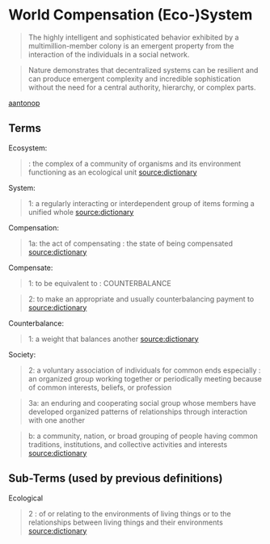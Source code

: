 # World Compensation (Eco-)System

> The highly intelligent and sophisticated behavior exhibited by a multimillion-member colony is an emergent property from the interaction of the individuals in a social network.

> Nature demonstrates that decentralized systems can be resilient and can produce emergent complexity and incredible sophistication without the need for a central authority, hierarchy, or complex parts.

[aantonop](https://github.com/bitcoinbook/bitcoinbook/blob/df1828b7205a5950a16a3182cf9b15421ee70658/preface.asciidoc)

## Terms
Ecosystem:
> : the complex of a community of organisms and its environment functioning as an ecological unit
[source:dictionary](https://www.merriam-webster.com/dictionary/ecosystem)

System:
> 1: a regularly interacting or interdependent group of items forming a unified whole
[source:dictionary](https://www.merriam-webster.com/dictionary/system)

Compensation:
> 1a: the act of compensating : the state of being compensated
[source:dictionary](https://www.merriam-webster.com/dictionary/compensation)

Compensate:
> 1: to be equivalent to : COUNTERBALANCE

> 2: to make an appropriate and usually counterbalancing payment to
[source:dictionary](https://www.merriam-webster.com/dictionary/compensate)

Counterbalance:
> 1: a weight that balances another
[source:dictionary](https://www.merriam-webster.com/dictionary/counterbalance)


Society:
> 2: a voluntary association of individuals for common ends
especially : an organized group working together or periodically meeting because of common interests, beliefs, or profession

> 3a: an enduring and cooperating social group whose members have developed organized patterns of relationships through interaction with one another

> b: a community, nation, or broad grouping of people having common traditions, institutions, and collective activities and interests
[source:dictionary](https://www.merriam-webster.com/dictionary/society)

## Sub-Terms (used by previous definitions) 
Ecological
> 2 : of or relating to the environments of living things or to the relationships between living things and their environments [source:dictionary](https://www.merriam-webster.com/dictionary/ecological)
